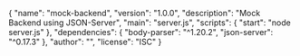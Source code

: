 {
  "name": "mock-backend",
  "version": "1.0.0",
  "description": "Mock Backend using JSON-Server",
  "main": "server.js",
  "scripts": {
    "start": "node server.js"
  },
  "dependencies": {
    "body-parser": "^1.20.2",
    "json-server": "^0.17.3"
  },
  "author": "",
  "license": "ISC"
}

